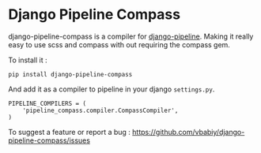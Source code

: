 Django Pipeline Compass
=======================

django-pipeline-compass is a compiler for [django-pipeline](https://github.com/cyberdelia/django-pipeline). Making it really easy to use scss and compass with out requiring the compass gem.

To install it :

    pip install django-pipeline-compass

And add it as a compiler to pipeline in your django `settings.py`.

	PIPELINE_COMPILERS = (
 		'pipeline_compass.compiler.CompassCompiler',
	)

To suggest a feature or report a bug :
<https://github.com/vbabiy/django-pipeline-compass/issues>
